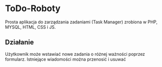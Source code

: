 # ToDo-Roboty
Prosta aplikacja do zarządzania zadaniami (Task Manager) zrobiona w PHP, MYSQL, HTML, CSS i JS.

## Działanie
Użytkownik może wstawiać nowe zadania o różnej ważności poprzez formularz. Istniejące wiadomości można przenosić i usuwać
